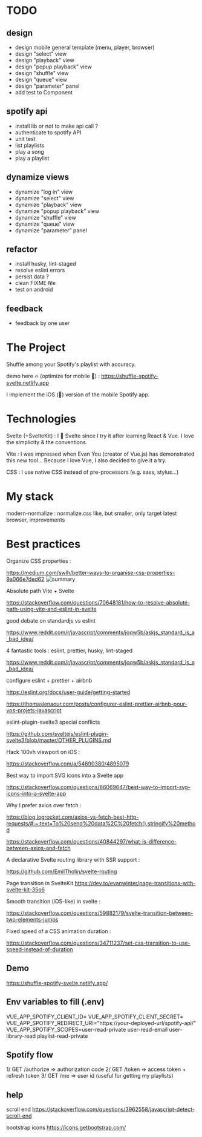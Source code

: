 # TODO

## design

- design mobile general template (menu, player, browser)
- design "select" view
- design "playback" view
- design "popup playback" view
- design "shuffle" view
- design "queue" view
- design "parameter" panel
- add test to Component

## spotify api

- install lib or not to make api call ?
- authenticate to spotify API
- unit test
- list playlists
- play a song
- play a playlist

## dynamize views

- dynamize "log in" view
- dynamize "select" view
- dynamize "playback" view
- dynamize "popup playback" view
- dynamize "shuffle" view
- dynamize "queue" view
- dynamize "parameter" panel

## refactor

- install husky, lint-staged
- resolve eslint errors
- persist data ?
- clean FIXME file
- test on android

## feedback

- feedback by one user

# The Project

Shuffle among your Spotify's playlist with accuracy.

demo here 🔥 (optimize for mobile 📱) : https://shuffle-spotify-svelte.netlify.app

I implement the iOS (🍎) version of the mobile Spotify app.

# Technologies

Svelte (+SvelteKit) : I 💚 Svelte since I try it after learning React & Vue.
I love the simplicity & the conventions.

Vite : I was impressed when Evan You (creator of Vue.js) has demonstrated this new tool... Because I love Vue, I also decided to give it a try.

CSS : I use native CSS instead of pre-processors (e.g. sass, stylus...)

# My stack

modern-normalize : normalize.css like, but smaller, only target latest browser, improvements

# Best practices

Organize CSS properties :

https://medium.com/swlh/better-ways-to-organise-css-properties-9a066e7ded62
![summary](https://miro.medium.com/max/1400/1*RYMDPwcVjiZDbOJy4hfYmw.png)

Absolute path Vite + Svelte

https://stackoverflow.com/questions/70648181/how-to-resolve-absolute-path-using-vite-and-eslint-in-svelte

good debate on standardjs vs eslint

https://www.reddit.com/r/javascript/comments/joqw5b/askjs_standard_is_a_bad_idea/

4 fantastic tools : eslint, prettier, husky, lint-staged

https://www.reddit.com/r/javascript/comments/joqw5b/askjs_standard_is_a_bad_idea/

configure eslint + prettier + airbnb

https://eslint.org/docs/user-guide/getting-started

https://thomaslenaour.com/posts/configurer-eslint-prettier-airbnb-pour-vos-projets-javascript

eslint-plugin-svelte3 special conflicts

https://github.com/sveltejs/eslint-plugin-svelte3/blob/master/OTHER_PLUGINS.md

Hack 100vh viewport on iOS :

https://stackoverflow.com/a/54690380/4895079

Best way to import SVG icons into a Svelte app

https://stackoverflow.com/questions/66069647/best-way-to-import-svg-icons-into-a-svelte-app

Why I prefer axios over fetch :

https://blog.logrocket.com/axios-vs-fetch-best-http-requests/#:~:text=To%20send%20data%2C%20fetch(),stringify%20method

https://stackoverflow.com/questions/40844297/what-is-difference-between-axios-and-fetch

A declarative Svelte routing library with SSR support :

https://github.com/EmilTholin/svelte-routing

Page transition in SvelteKit
https://dev.to/evanwinter/page-transitions-with-svelte-kit-35o6

Smooth transition (iOS-like) in svelte :

https://stackoverflow.com/questions/59882179/svelte-transition-between-two-elements-jumps

Fixed speed of a CSS animation duration :

https://stackoverflow.com/questions/34711237/set-css-transition-to-use-speed-instead-of-duration

## Demo

https://shuffle-spotify-svelte.netlify.app/

## Env variables to fill (.env)

VUE_APP_SPOTIFY_CLIENT_ID=<your client id>
VUE_APP_SPOTIFY_CLIENT_SECRET=<your client secret>
VUE_APP_SPOTIFY_REDIRECT_URI="https://your-deployed-url/spotify-api/"
VUE_APP_SPOTIFY_SCOPES=user-read-private user-read-email user-library-read playlist-read-private

## Spotify flow

1/ GET /authorize
=> authorization code
2/ GET /token
=> access token + refresh token
3/ GET /me
=> user id (useful for getting my playlists)

## help

scroll end
https://stackoverflow.com/questions/3962558/javascript-detect-scroll-end

bootstrap icons
https://icons.getbootstrap.com/
